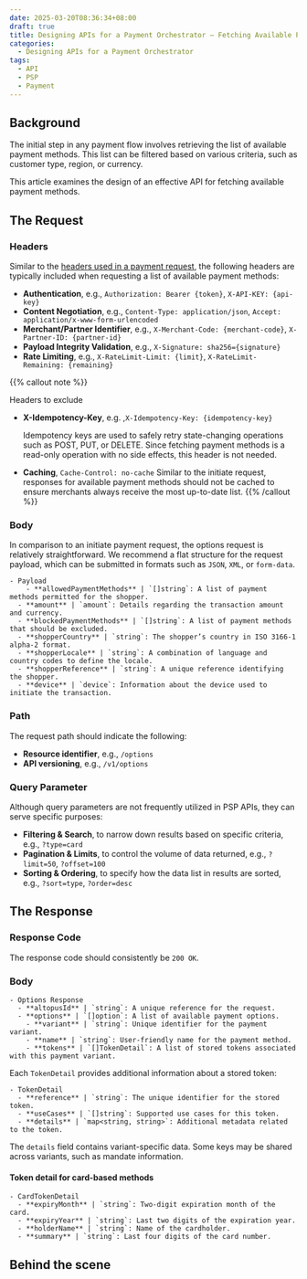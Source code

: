 ```yaml
---
date: 2025-03-20T08:36:34+08:00
draft: true
title: Designing APIs for a Payment Orchestrator – Fetching Available Payment Methods
categories: 
  - Designing APIs for a Payment Orchestrator
tags: 
  - API
  - PSP
  - Payment
---
```

## Background
The initial step in any payment flow involves retrieving the list of available payment methods. This list can be filtered based on various criteria, such as customer type, region, or currency.

This article examines the design of an effective API for fetching available payment methods.

## The Request

### Headers

Similar to the [headers used in a payment request](../draft-api-design-of-payment-service-providers/#headers), the following headers are typically included when requesting a list of available payment methods:

* **Authentication**, e.g., `Authorization: Bearer {token}`, `X-API-KEY: {api-key} `
* **Content Negotiation**, e.g., `Content-Type: application/json`, `Accept: application/x-www-form-urlencoded`
* **Merchant/Partner Identifier**, e.g., `X-Merchant-Code: {merchant-code}`, `X-Partner-ID: {partner-id}`
* **Payload Integrity Validation**, e.g., `X-Signature: sha256={signature}`
* **Rate Limiting**, e.g., `X-RateLimit-Limit: {limit}`, `X-RateLimit-Remaining: {remaining}`

{{% callout note %}}
<div class="mt-1 font-semibold text-lg">Headers to exclude</div>
 
* **X-Idempotency-Key**, e.g. ,`X-Idempotency-Key: {idempotency-key}`

  Idempotency keys are used to safely retry state-changing operations such as POST, PUT, or DELETE. Since fetching payment methods is a read-only operation with no side effects, this header is not needed.

* **Caching**, `Cache-Control: no-cache`
  Similar to the initiate request, responses for available payment methods should not be cached to ensure merchants always receive the most up-to-date list.
{{% /callout %}}


### Body
In comparison to an initiate payment request, the options request is relatively straightforward. We recommend a flat structure for the request payload, which can be submitted in formats such as `JSON`, `XML`, or `form-data`.


```markmap{height="250px"}
- Payload
    - **allowedPaymentMethods** | `[]string`: A list of payment methods permitted for the shopper.
  - **amount** | `amount`: Details regarding the transaction amount and currency.
  - **blockedPaymentMethods** | `[]string`: A list of payment methods that should be excluded.
  - **shopperCountry** | `string`: The shopper’s country in ISO 3166-1 alpha-2 format.
  - **shopperLocale** | `string`: A combination of language and country codes to define the locale.
  - **shopperReference** | `string`: A unique reference identifying the shopper.
  - **device** | `device`: Information about the device used to initiate the transaction.
```

### Path

The request path should indicate the following:
* **Resource identifier**, e.g., `/options`
* **API versioning**, e.g., `/v1/options`


### Query Parameter
Although query parameters are not frequently utilized in PSP APIs, they can serve specific purposes:
* **Filtering & Search**, to narrow down results based on specific criteria, e.g., `?type=card`
* **Pagination & Limits**, to control the volume of data returned, e.g., `?limit=50`, `?offset=100`
* **Sorting & Ordering**, to specify how the data list in results are sorted, e.g., `?sort=type`, `?order=desc`


## The Response

### Response Code
The response code should consistently be `200 OK`.

### Body

```markmap{height="200px"}
- Options Response
  - **altopusId** | `string`: A unique reference for the request.
  - **options** | `[]option`: A list of available payment options.
    - **variant** | `string`: Unique identifier for the payment variant.
    - **name** | `string`: User-friendly name for the payment method.
    - **tokens** | `[]TokenDetail`: A list of stored tokens associated with this payment variant.
```
Each `TokenDetail` provides additional information about a stored token:

```markmap{height="250px"}  
- TokenDetail
  - **reference** | `string`: The unique identifier for the stored token.
  - **useCases** | `[]string`: Supported use cases for this token.
  - **details** | `map<string, string>`: Additional metadata related to the token.
```

The `details` field contains variant-specific data. Some keys may be shared across variants, such as mandate information.

#### Token detail for card-based methods

```markmap{height="200px"}
- CardTokenDetail
  - **expiryMonth** | `string`: Two-digit expiration month of the card.
  - **expiryYear** | `string`: Last two digits of the expiration year.
  - **holderName** | `string`: Name of the cardholder.
  - **summary** | `string`: Last four digits of the card number.
```

## Behind the scene